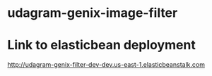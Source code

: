 # udagram-genix-image-filter
# Link to elasticbean deployment
http://udagram-genix-filter-dev-dev.us-east-1.elasticbeanstalk.com
